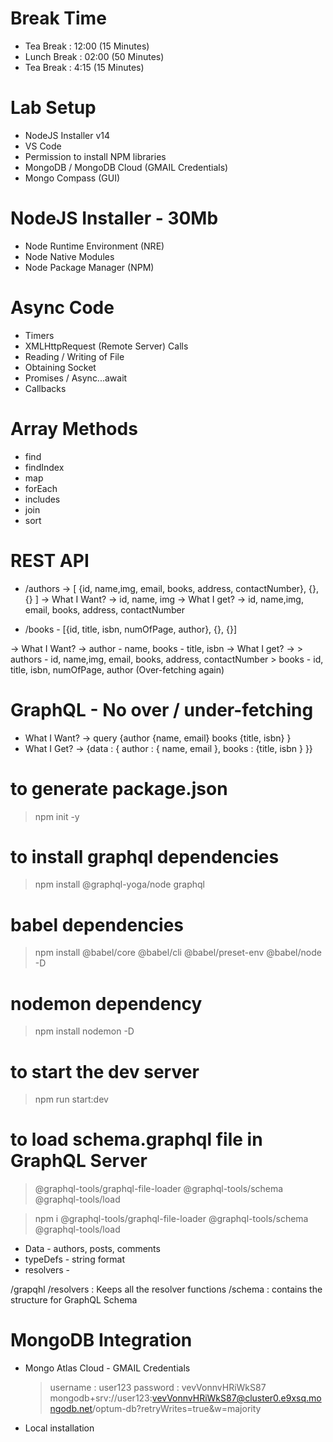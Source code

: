 # Break Time

- Tea Break : 12:00 (15 Minutes)
- Lunch Break : 02:00 (50 Minutes)
- Tea Break : 4:15 (15 Minutes)

# Lab Setup

- NodeJS Installer v14
- VS Code
- Permission to install NPM libraries
- MongoDB / MongoDB Cloud (GMAIL Credentials)
- Mongo Compass (GUI)

# NodeJS Installer - 30Mb

- Node Runtime Environment (NRE)
- Node Native Modules
- Node Package Manager (NPM)

# Async Code

- Timers
- XMLHttpRequest (Remote Server) Calls
- Reading / Writing of File
- Obtaining Socket
- Promises / Async...await
- Callbacks

# Array Methods

- find
- findIndex
- map
- forEach
- includes
- join
- sort

# REST API

<!-- Over-fetching -->

- /authors -> [ {id, name,img, email, books, address, contactNumber}, {}, {} ]
  -> What I Want? -> id, name, img
  -> What I get? -> id, name,img, email, books, address, contactNumber

<!-- Under-fetching -->

- /books - [{id, title, isbn, numOfPage, author}, {}, {}]

-> What I Want? -> author - name, books - title, isbn
-> What I get? -> > authors - id, name,img, email, books, address, contactNumber > books - id, title, isbn, numOfPage, author (Over-fetching again)

# GraphQL - No over / under-fetching

- What I Want? -> query {author {name, email} books {title, isbn} }
- What I Get? -> {data : { author : { name, email }, books : {title, isbn } }}

# to generate package.json

> npm init -y

# to install graphql dependencies

> npm install @graphql-yoga/node graphql

# babel dependencies

> npm install @babel/core @babel/cli @babel/preset-env @babel/node -D

# nodemon dependency

> npm install nodemon -D

# to start the dev server

> npm run start:dev

# to load schema.graphql file in GraphQL Server

> @graphql-tools/graphql-file-loader
> @graphql-tools/schema
> @graphql-tools/load

> npm i @graphql-tools/graphql-file-loader @graphql-tools/schema @graphql-tools/load

- Data - authors, posts, comments
- typeDefs - string format
- resolvers -

/grapqhl
/resolvers : Keeps all the resolver functions
/schema : contains the structure for GraphQL Schema

# MongoDB Integration

- Mongo Atlas Cloud - GMAIL Credentials

  > username : user123
  > password : vevVonnvHRiWkS87
  > mongodb+srv://user123:vevVonnvHRiWkS87@cluster0.e9xsq.mongodb.net/optum-db?retryWrites=true&w=majority

- Local installation
